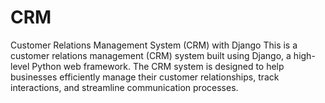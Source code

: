 # CRM

Customer Relations Management System (CRM) with Django
This is a customer relations management (CRM) system built using Django, a high-level Python web framework. The CRM system is designed to help businesses efficiently manage their customer relationships, track interactions, and streamline communication processes.

